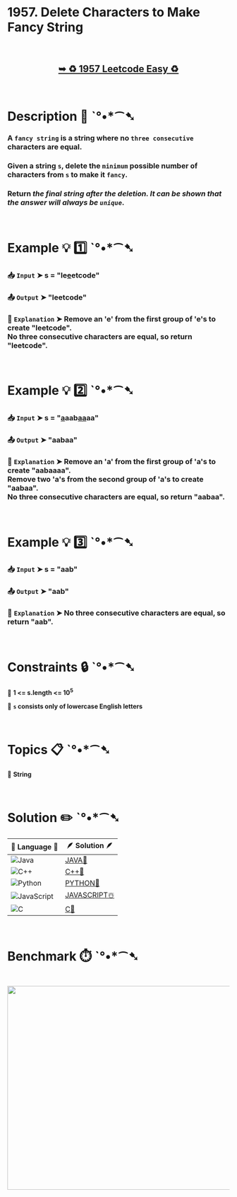 # 1957. Delete Characters to Make Fancy String

</br>

<h2 align="center"> 

<a href="https://leetcode.com/problems/delete-characters-to-make-fancy-string/description/?envType=daily-question&envId=2025-07-21"><strong>➥ ♻️ 1957 Leetcode Easy ♻️ </strong></a>
</h2>

</br>

# Description 📜 ˋ°•*⁀➷

### A `fancy string` is a string where no `three consecutive` characters are equal.

### Given a string `s`, delete the `minimum` possible number of characters from `s` to make it `fancy`.

### Return *the final string after the deletion. It can be shown that the answer will always be `unique`*.

</br>

# Example 💡 1️⃣ ˋ°•*⁀➷

  ### 📥 `Input`  ➤ s = "le<ins>e</ins>etcode"

  ### 📤 `Output`  ➤ "leetcode"

  ### 🔦 `Explanation`  ➤ Remove an 'e' from the first group of 'e's to create "leetcode".</br> No three consecutive characters are equal, so return "leetcode".

</br>

# Example 💡 2️⃣ ˋ°•*⁀➷

  ### 📥 `Input` ➤ s = "<ins>a</ins>aab<ins>aa</ins>aa"

  ### 📤 `Output`  ➤ "aabaa"

  ### 🔦 `Explanation` ➤ Remove an 'a' from the first group of 'a's to create "aabaaaa". </br> Remove two 'a's from the second group of 'a's to create "aabaa". </br> No three consecutive characters are equal, so return "aabaa".

</br>

# Example 💡 3️⃣ ˋ°•*⁀➷

  ### 📥 `Input` ➤ s = "aab"

  ### 📤 `Output`  ➤ "aab"

  ### 🔦 `Explanation`  ➤ No three consecutive characters are equal, so return "aab".

</br>

# Constraints 🔒 ˋ°•*⁀➷

🔹 **1 <= s.length <= 10<sup>5</sup>** </br>

🔹 **`s` consists only of lowercase English letters** </br>

</br>

# Topics 📋 ˋ°•*⁀➷

🔸 **String**  </br>

</br>

# Solution ✏️ ˋ°•*⁀➷

| 📒 Language 📒  | 🪶 Solution 🪶 |
| ------------- | ------------- |
|  ![Java](https://img.shields.io/badge/java-%23ED8B00.svg?style=for-the-badge&logo=openjdk&logoColor=white)  | [JAVA🍁]() |
|  ![C++](https://img.shields.io/badge/c++-%2300599C.svg?style=for-the-badge&logo=c%2B%2B&logoColor=white)  | [C++🎲]()  |
|  ![Python](https://img.shields.io/badge/python-3670A0?style=for-the-badge&logo=python&logoColor=ffdd54)    | [PYTHON🍰]() |
| ![JavaScript](https://img.shields.io/badge/javascript-%23323330.svg?style=for-the-badge&logo=javascript&logoColor=%23F7DF1E)   | [JAVASCRIPT☃️]() |
|   ![C](https://img.shields.io/badge/c-%2300599C.svg?style=for-the-badge&logo=c&logoColor=white)   | [C💖]()  |

</br>

# Benchmark ⏱️ ˋ°•*⁀➷

<h1  align="center" >

<img src ="" width = "700px" height="462px" />

</h1>
